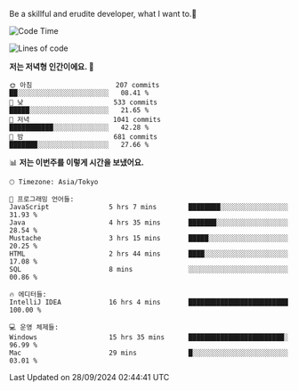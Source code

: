 Be a skillful and erudite developer, what I want to.👶

<!--START_SECTION:waka-->
![Code Time](http://img.shields.io/badge/Code%20Time-1%2C297%20hrs%2025%20mins-blue)

![Lines of code](https://img.shields.io/badge/%EC%A0%80%EB%8A%94%20%EC%97%AC%ED%83%9C%EA%B9%8C%EC%A7%80%20-880.4%20thousand%20%EC%A4%84%EC%9D%98%20%EC%BD%94%EB%93%9C%EB%A5%BC%20%EC%9E%91%EC%84%B1%ED%96%88%EC%96%B4%EC%9A%94.-blue)

**저는 저녁형 인간이에요. 🦉** 

```text
🌞 아침                     207 commits         ██░░░░░░░░░░░░░░░░░░░░░░░   08.41 % 
🌆 낮　                     533 commits         █████░░░░░░░░░░░░░░░░░░░░   21.65 % 
🌃 저녁                     1041 commits        ███████████░░░░░░░░░░░░░░   42.28 % 
🌙 밤　                     681 commits         ███████░░░░░░░░░░░░░░░░░░   27.66 % 
```


📊 **저는 이번주를 이렇게 시간을 보냈어요.** 

```text
🕑︎ Timezone: Asia/Tokyo

💬 프로그래밍 언어들: 
JavaScript               5 hrs 7 mins        ████████░░░░░░░░░░░░░░░░░   31.93 % 
Java                     4 hrs 35 mins       ███████░░░░░░░░░░░░░░░░░░   28.54 % 
Mustache                 3 hrs 15 mins       █████░░░░░░░░░░░░░░░░░░░░   20.25 % 
HTML                     2 hrs 44 mins       ████░░░░░░░░░░░░░░░░░░░░░   17.08 % 
SQL                      8 mins              ░░░░░░░░░░░░░░░░░░░░░░░░░   00.86 % 

🔥 에디터들: 
IntelliJ IDEA            16 hrs 4 mins       █████████████████████████   100.00 % 

💻 운영 체제들: 
Windows                  15 hrs 35 mins      ████████████████████████░   96.99 % 
Mac                      29 mins             █░░░░░░░░░░░░░░░░░░░░░░░░   03.01 % 
```


 Last Updated on 28/09/2024 02:44:41 UTC
<!--END_SECTION:waka-->
